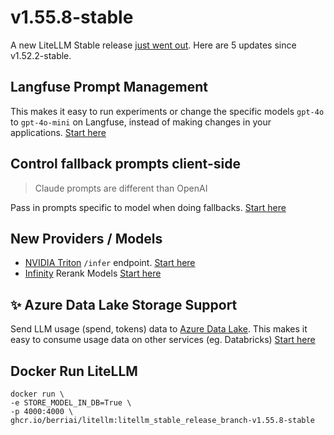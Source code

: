 # v1.55.8-stable

A new LiteLLM Stable release [just went out](https://github.com/BerriAI/litellm/releases/tag/v1.55.8-stable). Here are 5 updates since v1.52.2-stable. 

## Langfuse Prompt Management

This makes it easy to run experiments or change the specific models `gpt-4o` to `gpt-4o-mini` on Langfuse, instead of making changes in your applications. [Start here](https://docs.litellm.ai/docs/proxy/prompt_management)

## Control fallback prompts client-side 

> Claude prompts are different than OpenAI

Pass in prompts specific to model when doing fallbacks. [Start here](https://docs.litellm.ai/docs/proxy/reliability#control-fallback-prompts)


## New Providers / Models

- [NVIDIA Triton](https://developer.nvidia.com/triton-inference-server) `/infer` endpoint. [Start here](https://docs.litellm.ai/docs/providers/triton-inference-server)
- [Infinity](https://github.com/michaelfeil/infinity) Rerank Models [Start here](https://docs.litellm.ai/docs/providers/infinity)


## ✨ Azure Data Lake Storage Support

Send LLM usage (spend, tokens) data to [Azure Data Lake](https://learn.microsoft.com/en-us/azure/storage/blobs/data-lake-storage-introduction). This makes it easy to consume usage data on other services (eg. Databricks)
 [Start here](https://docs.litellm.ai/docs/proxy/logging#azure-blob-storage)

## Docker Run LiteLLM

```shell
docker run \
-e STORE_MODEL_IN_DB=True \
-p 4000:4000 \
ghcr.io/berriai/litellm:litellm_stable_release_branch-v1.55.8-stable
```

